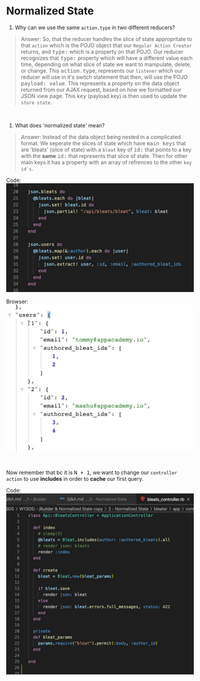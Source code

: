 # Normalized State


1. Why can we use the same `action.type` in two different reducers?
>Answer: So, that the reducer handles the slice of state appropritate to that `action` which is the POJO object that our `Regular Action Creator` returns, and <kbd>type:</kbd> which is a property on that POJO. Our reducer recognizes that <kbd>type:</kbd> property which will have a different value each time, depending on what slice of state we want to manipulate, delete, or change. This <kbd>action.type</kbd>, represents our `listener` which our reducer will use in it's switch statement that then, will use the POJO <kbd>payload: value</kbd>. This represents a property on the data object returned from our AJAX request, based on how we formatted our JSON view page. This <kbd>key</kbd> (payload.key) is then used to update the `store state`.   

&nbsp;

1. What does 'normalized state' mean?
>Answer: Instead of the data object being nested in a complicated format. We seperate the slices of state which have <kbd>main keys</kbd> that are 'bleats' (slice of state) with a `bleat` key of <kbd>id:</kbd> that points to a key with the **same** <kbd>id:</kbd> that represents that slice of state. Then for other main keys it has a property with an array of refrences to the other `key id's`. 

Code:
![alt text](./Screen&#32;Shot&#32;2020-02-08&#32;at&#32;1.jpg "Normalized State Example")

Browser:
![alt text](./Screen&#32;Shot&#32;2020-02-08&#32;at&#32;2.jpg "Browswer JSON Response In Normalized State Example")

&nbsp;

Now remember that bc it is <kbd>N + 1</kbd>, we want to change our `controller action` to use **includes** in order to **cache** our first query.

Code:
![alt text](./Screen&#32;Shot&#32;2020-02-08&#32;at&#32;3.jpg "Includes In Controller Example")